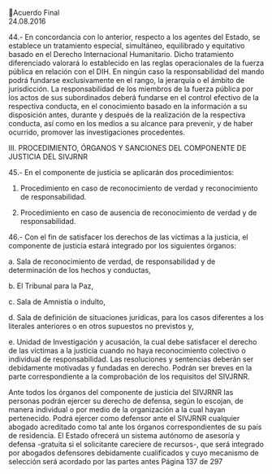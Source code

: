 Acuerdo Final  
24.08.2016  

 
44.-  En  concordancia  con  lo  anterior,  respecto  a  los  agentes  del  Estado,  se  establece  un  tratamiento 
especial,  simultáneo,  equilibrado  y  equitativo  basado  en  el  Derecho  Internacional  Humanitario.  Dicho 
tratamiento  diferenciado  valorará  lo  establecido  en  las  reglas  operacionales  de  la  fuerza  pública  en 
relación con el DIH. En ningún caso la responsabilidad del mando podrá fundarse exclusivamente en el 
rango, la jerarquía o el ámbito de jurisdicción. La responsabilidad de los miembros de la fuerza pública por 
los  actos  de  sus  subordinados  deberá  fundarse  en  el  control  efectivo  de  la  respectiva  conducta,  en  el 
conocimiento basado en la información a su disposición antes, durante y después de la realización de la 
respectiva conducta, así como en los medios a su alcance para prevenir, y de haber ocurrido, promover 
las investigaciones procedentes.  
 
 
 
III. PROCEDIMIENTO, ÓRGANOS Y SANCIONES DEL COMPONENTE DE JUSTICIA DEL SIVJRNR 
 
45.- En el componente de justicia se aplicarán dos procedimientos:  
 
1. Procedimiento en caso de reconocimiento de verdad y reconocimiento de responsabilidad. 
 
2. Procedimiento en caso de ausencia de reconocimiento de verdad y de responsabilidad. 
 
46.- Con el fin de satisfacer los derechos de las víctimas a la justicia, el componente de justicia estará 
integrado por los siguientes órganos:  
 
a. Sala de reconocimiento de verdad, de responsabilidad y de determinación de los hechos 
y conductas, 
 
b. El Tribunal para la Paz,  
 
c. Sala de Amnistía o indulto,   
 
d. Sala  de  definición  de  situaciones  jurídicas,  para  los  casos  diferentes  a  los  literales 
anteriores o en otros supuestos no previstos y,  
 
e. Unidad de Investigación y acusación, la cual debe satisfacer el derecho de las víctimas a 
la justicia cuando no haya reconocimiento colectivo o individual de responsabilidad. Las 
resoluciones y sentencias deberán ser debidamente motivadas y fundadas en derecho. 
Podrán ser breves en la parte correspondiente a la comprobación de los requisitos del 
SIVJRNR. 
 
Ante todos los órganos del componente de justicia del SIVJRNR las personas podrán ejercer su derecho 
de  defensa,  según  lo  escojan,  de  manera  individual  o  por  medio  de  la  organización  a  la  cual  hayan 
pertenecido. Podrá ejercer como defensor ante el SIVJRNR cualquier abogado acreditado como tal ante 
los  órganos  correspondientes  de  su  país  de  residencia.  El  Estado  ofrecerá  un  sistema  autónomo  de 
asesoría  y  defensa  -gratuita  si  el  solicitante  careciere  de  recursos-,  que  será  integrado  por  abogados 
defensores debidamente cualificados y cuyo mecanismo de selección será acordado por las partes antes 
Página 137 de 297 
 

